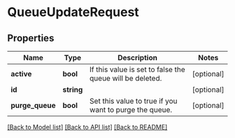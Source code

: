 # QueueUpdateRequest

## Properties
Name | Type | Description | Notes
------------ | ------------- | ------------- | -------------
**active** | **bool** | If this value is set to false the queue will be deleted. | [optional] 
**id** | **string** |  | [optional] 
**purge_queue** | **bool** | Set this value to true if you want to purge the queue. | [optional] 

[[Back to Model list]](../README.md#documentation-for-models) [[Back to API list]](../README.md#documentation-for-api-endpoints) [[Back to README]](../README.md)


